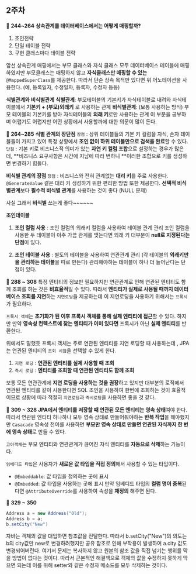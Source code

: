## 2주차

📌 **244~264**
**상속관계를 데이터베이스에서는 어떻게 매핑할까?**
1. 조인전략
2. 단일 테이블 전략
3. 구현 클래스마다 테이블 전략

앞선 상속관계 매핑에서는 부모 클래스와 자식 클래스 모두 데이터베이스 테이블에 매핑하였지만 부모클래스는 매핑하지 않고 **자식클래스만 매핑할 수 있는** `@MappedSuperClass`를 제공한다.
따라서 단순 상속 목적만 있다면 위 어노테이션을 사용한다. (예, 등록일자, 수정일자, 등록자, 수정자 등등)

**식별관계와 비식별관계**
**식별관계**: 부모테이블의 기본키가 자식테이블로 내려와 자식테이블에서 **기본키 + (부모)외래키** 로 사용하는 관계
**비식별관계**: (보통 사용하는 방식) 부모 테이블의 기본키를 받아 자식테이블의 **외래 키**로만 사용하는 관계
이 부분을 공부하며 어렵기도 어렵지만 어떤 상황에서 사용할까에 대한 의문이 많이 든다.

📌 **264~285**
**식별 관계의 장단점**
`장점` : 상위 테이블들의 기본 키 컬럼을 자식, 손자 테이블들이 가지고 있어 특정 상황에서 **조인 없이 하위 테이블만으로 검색을 완료**할 수 있다.
`단점` : 기본 키로 비즈니스적 의미가 있는 **자연 키 컬럼 조합**으로 설정하는 경우가 많은데, **비즈니스 요구사항은 시간에 지남에 따라 변하니 **이러한 조합으로 키를 생성하면 변경하기 힘들다.

**비식별 관계의 장점**
`장점` : 비즈니스와 전혀 관계없는 **대리 키**를 주로 사용한다.
`@GenerateValue` 같은 대리 키 생성하기 위한 편리한 방법 또한 제공한다.
**선택적 비식별관계**보다 **필수적 비식별 관계**를 사용하는 것이 좋다 (NULL 문제)

사실 그래서 **비식별** 쓰는게 좋다~~~~~~

**조인테이블**
1. **조인 컬럼 사용** : 조인 컬럼의 외래키 컬럼을 사용하여 테이블 관계 관리
   조인 컬럼을 사용한 두 테이블이 아주 가끔 관계를 맺는다면 외래 키 대부분이 **null로 지정된다는 단점**이 있다.

2. **조인 테이블 사용** : 별도의 테이블을 사용하여 연관관계 관리 (각 테이블의 **외래키만을 관리하는 테이블**을 따로 만든다)
   관리해야하는 테이블이 하나 더 늘어난다는 단점이 있다.

📌 **288 ~ 308**
특정 엔티티의 정보만 필요하지만 연관관계로 인해 연관된 엔티티도 함께 조회를 하는 것은 **비효율적**일 수 있다.
따라서 **엔티티가 실제로 사용될 때까지 데이터베이스 조회를 지연**하는 `지연로딩`을 제공하는데 이 지연로딩을 사용하기 위해서는 `프록시` 가 필요하다.

`프록시 객체`는 **초기화가 된 이후 프록시 객체를 통해 실제 엔티티에 접근**할 수 있다.
하지만 만약 **영속성 컨텍스트에 찾는 엔티티가 이미 있다면** 프록시가 아닌 **실제 엔티티**를 반환한다.

위에서도 말했듯 프록시 객체는 주로 연관된 엔티티를 지연 로딩할 때 사용하는데 , JPA는 연관된 엔티티의 `조회 시점`을 선택할 수 있게 한다.
1. `지연 로딩` : **연관된 엔티티를 실제 사용할 때 조회**
2. `즉시 로딩` : **엔티티를 조회할 때 연관된 엔티티도 함께 조회**

보통 모든 연관관계에 **지연 로딩을 사용하는 것을 권장**하고 있지만 대부분의 로직에서 연관된 엔티티를 같이 사용한다면 SQL 조인을 사용하여 한번에 조회하는 것이 효율적이므로 상황에 따라 적절히 `지연로딩`과 `즉시로딩`을 사용하면 좋을 것 같다.

📌 **309 ~ 328**
**JPA에서 엔티티를 저장할 때 연관된 모든 엔티티는 영속 상태**여야 한다.
따라서 연관된 엔티티 하나하나 모두 영속 상태로 만들어줘야하는 **반복 작업**을 해야했지만
`Casacade` 영속성 전이를 사용하면 **부모만 영속 상태로 만들면 연관된 자식까지 한 번에 영속 상태**로 만들 수 있다.

`고아객체`는 부모 엔티티와 연관관계가 끊어진 자식 엔티티를 **자동으로 삭제**하는 기능이다.

`임베디드 타입`은 사용자가 **새로운 값 타입을 직접 정의**해서 사용할 수 있는 타입이다.
- `@Embeddable`: 값 타입을 정의하는 곳에 표시
- `@Embedded`: 값 타입을 사용하는 곳에 표시
  만약 임베디드 타입의 **컬럼 명이 중복**된다면 `@AttributeOverride`를 사용하여 속성을 **재정의** 해주면 된다.

📌 **329 ~ 350**
```java
Address a = new Address("Old");
Address b = a;
b.setCity("New")
```

자바는 객체의 값을 대입하면 참조값을 전달한다.
따라서 b.setCity("New")의 의도는 b의 city값만 new로 변경하려했지만 공유 참조로 인해 부작용이 발생하여 a.city 값도 변경되어버린다.
여기서 문제는 복사하지 않고 원본의 참조 값을 직접 넘기는 행위를 막을 방법이 없다는 것이다.
따라서 근본적인 해결책으로 객체의 값을 수정하지 못하게 막으면 되는데 이를 위해 setter와 같은 수정자 메소드를 모두 삭제하는 것이다.
